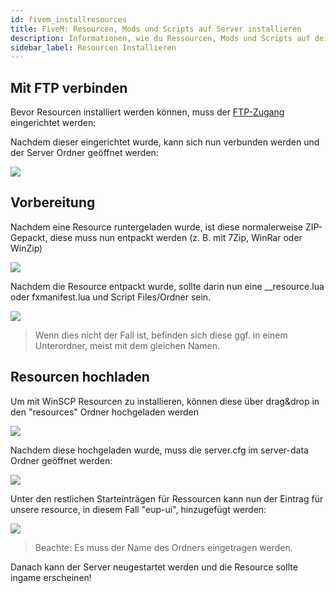 ```yaml
---
id: fivem_installresources
title: FiveM: Resourcen, Mods und Scripts auf Server installieren
description: Informationen, wie du Ressourcen, Mods und Scripts auf deinen FiveM-Server von ZAP-Hosting installieren kannst - ZAP-Hosting.com Dokumentationen
sidebar_label: Resourcen Installieren
---
```


## Mit FTP verbinden

Bevor Resourcen installiert werden können, muss der [FTP-Zugang](gameserver_ftpaccess.md) eingerichtet werden:

Nachdem dieser eingerichtet wurde, kann sich nun verbunden werden und der Server Ordner geöffnet werden:

![](https://screensaver01.zap-hosting.com/index.php/s/J36oAHxKrXGnDNA/preview)


## Vorbereitung

Nachdem eine Resource runtergeladen wurde, ist diese normalerweise ZIP-Gepackt, diese muss nun entpackt werden (z. B. mit 7Zip, WinRar oder WinZip)

![](https://screensaver01.zap-hosting.com/index.php/s/g3bgxkFRoLaBxMq/preview)

Nachdem die Resource entpackt wurde, sollte darin nun eine __resource.lua oder fxmanifest.lua und Script Files/Ordner sein.

![](https://screensaver01.zap-hosting.com/index.php/s/pFaCn2P6mqZSnYR/preview)

> Wenn dies nicht der Fall ist, befinden sich diese ggf. in einem Unterordner, meist mit dem gleichen Namen.

## Resourcen hochladen


Um mit WinSCP Resourcen zu installieren, können diese über drag&drop in den "resources" Ordner hochgeladen werden

![](https://screensaver01.zap-hosting.com/index.php/s/aW979ecDQ92x22s/preview)

Nachdem diese hochgeladen wurde, muss die server.cfg im server-data Ordner geöffnet werden:

![](https://screensaver01.zap-hosting.com/index.php/s/YrmNTBbYX2etH3w/preview)

Unter den restlichen Starteinträgen für Ressourcen kann nun der Eintrag für unsere resource, in diesem Fall "eup-ui", hinzugefügt werden:


![](https://screensaver01.zap-hosting.com/index.php/s/YiRkFSoENqjSLHY/preview)

> Beachte: Es muss der Name des Ordners eingetragen werden.


Danach kann der Server neugestartet werden und die Resource sollte ingame erscheinen!
